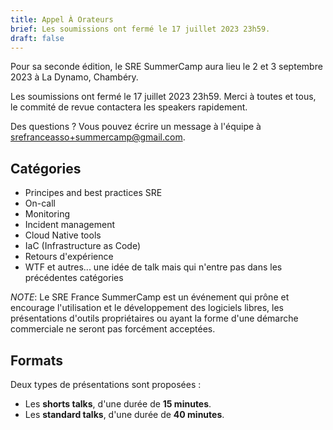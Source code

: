 ```yaml
---
title: Appel À Orateurs
brief: Les soumissions ont fermé le 17 juillet 2023 23h59.
draft: false
---
```

Pour sa seconde édition, le SRE SummerCamp aura lieu le 2 et 3 septembre 2023 à La Dynamo, Chambéry.

Les soumissions ont fermé le 17 juillet 2023 23h59. Merci à toutes et tous, le commité de revue contactera les speakers rapidement.

Des questions ? Vous pouvez écrire un message à l'équipe à srefranceasso+summercamp@gmail.com.


## Catégories

* Principes and best practices SRE
* On-call
* Monitoring
* Incident management
* Cloud Native tools
* IaC (Infrastructure as Code)
* Retours d'expérience
* WTF et autres... une idée de talk mais qui n'entre pas dans les précédentes catégories

_NOTE_: Le SRE France SummerCamp est un événement qui prône et encourage l'utilisation et le développement des logiciels libres, les présentations d'outils propriétaires ou ayant la forme d'une démarche commerciale ne seront pas forcément acceptées.

## Formats

Deux types de présentations sont proposées :

- Les **shorts talks**, d'une durée de **15 minutes**.
- Les **standard talks**, d'une durée de **40 minutes**.
